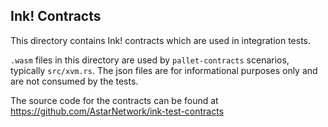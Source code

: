 ## Ink! Contracts

This directory contains Ink! contracts which are used in integration tests.

`.wasm` files in this directory are used by `pallet-contracts` scenarios, typically `src/xvm.rs`. The json
files are for informational purposes only and are not consumed by the tests.

The source code for the contracts can be found at https://github.com/AstarNetwork/ink-test-contracts
